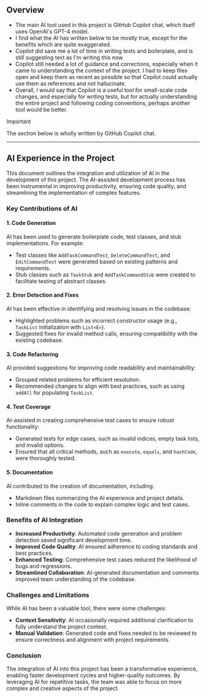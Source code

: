 ## Overview

- The main AI tool used in this project is GitHub Copilot chat, which itself uses OpenAI's GPT-4 model.
- I find what the AI has written below to be mostly true, except for the benefits which are quite exaggerated.
- Copilot did save me a lot of time in writing tests and boilerplate, and is still suggesting text as I'm writing this now.
- Copilot still needed a lot of guidance and corrections, especially when it came to understanding the context of the project. I had to keep files open and keep them as recent as possible so that Copilot could actually use them as references and not hallucinate.
- Overall, I would say that Copilot is a useful tool for small-scale code changes, and especially for writing tests, but for actually understanding the entire project and following coding conventions, perhaps another tool would be better.

> [!IMPORTANT]
> The section below is wholly written by GitHub Copilot chat.
---

## AI Experience in the Project

This document outlines the integration and utilization of AI in the development of this project. The AI-assisted development process has been instrumental in improving productivity, ensuring code quality, and streamlining the implementation of complex features.

### Key Contributions of AI

#### 1. **Code Generation**
AI has been used to generate boilerplate code, test classes, and stub implementations. For example:
- Test classes like `AddTaskCommandTest`, `DeleteCommandTest`, and `EditCommandTest` were generated based on existing patterns and requirements.
- Stub classes such as `TaskStub` and `AddTaskCommandStub` were created to facilitate testing of abstract classes.

#### 2. **Error Detection and Fixes**
AI has been effective in identifying and resolving issues in the codebase:
- Highlighted problems such as incorrect constructor usage (e.g., `TaskList` initialization with `List<E>`).
- Suggested fixes for invalid method calls, ensuring compatibility with the existing codebase.

#### 3. **Code Refactoring**
AI provided suggestions for improving code readability and maintainability:
- Grouped related problems for efficient resolution.
- Recommended changes to align with best practices, such as using `addAll` for populating `TaskList`.

#### 4. **Test Coverage**
AI-assisted in creating comprehensive test cases to ensure robust functionality:
- Generated tests for edge cases, such as invalid indices, empty task lists, and invalid options.
- Ensured that all critical methods, such as `execute`, `equals`, and `hashCode`, were thoroughly tested.

#### 5. **Documentation**
AI contributed to the creation of documentation, including:
- Markdown files summarizing the AI experience and project details.
- Inline comments in the code to explain complex logic and test cases.

### Benefits of AI Integration

- **Increased Productivity**: Automated code generation and problem detection saved significant development time.
- **Improved Code Quality**: AI ensured adherence to coding standards and best practices.
- **Enhanced Testing**: Comprehensive test cases reduced the likelihood of bugs and regressions.
- **Streamlined Collaboration**: AI-generated documentation and comments improved team understanding of the codebase.

### Challenges and Limitations

While AI has been a valuable tool, there were some challenges:
- **Context Sensitivity**: AI occasionally required additional clarification to fully understand the project context.
- **Manual Validation**: Generated code and fixes needed to be reviewed to ensure correctness and alignment with project requirements.

### Conclusion

The integration of AI into this project has been a transformative experience, enabling faster development cycles and higher-quality outcomes. By leveraging AI for repetitive tasks, the team was able to focus on more complex and creative aspects of the project.
